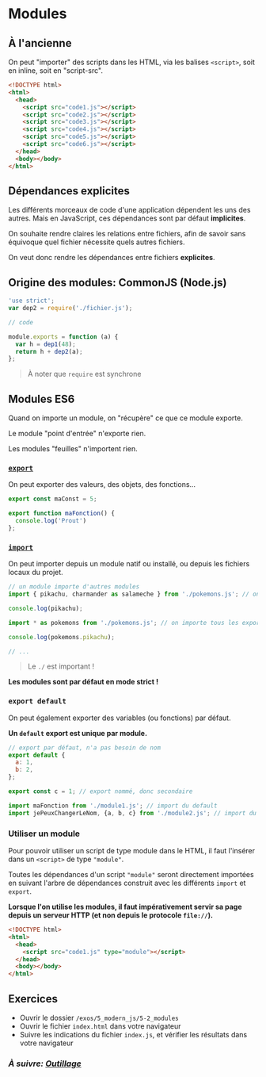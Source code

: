 # Modules

## À l'ancienne

On peut "importer" des scripts dans les HTML, via les balises `<script>`, soit en inline, soit en "script-src".

```html
<!DOCTYPE html>
<html>
  <head>
    <script src="code1.js"></script>
    <script src="code2.js"></script>
    <script src="code3.js"></script>
    <script src="code4.js"></script>
    <script src="code5.js"></script>
    <script src="code6.js"></script>
  </head>
  <body></body>
</html>
```

## Dépendances explicites

Les différents morceaux de code d'une application dépendent les uns des autres. Mais en JavaScript, ces dépendances sont par défaut **implicites**.

On souhaite rendre claires les relations entre fichiers, afin de savoir sans équivoque quel fichier nécessite quels autres fichiers.

On veut donc rendre les dépendances entre fichiers **explicites**.

## Origine des modules: CommonJS (Node.js)

```js
'use strict';
var dep2 = require('./fichier.js');

// code

module.exports = function (a) {
  var h = dep1(48);
  return h + dep2(a);
};
```

> À noter que `require` est synchrone

## Modules ES6

Quand on importe un module, on "récupère" ce que ce module exporte.

Le module "point d'entrée" n'exporte rien.

Les modules "feuilles" n'importent rien.

### [`export`](https://developer.mozilla.org/fr/docs/Web/JavaScript/Reference/Instructions/export)

On peut exporter des valeurs, des objets, des fonctions...

```js
export const maConst = 5;

export function maFonction() {
  console.log('Prout')
};
```

### [`import`](https://developer.mozilla.org/fr/docs/Web/JavaScript/Reference/Instructions/import)

On peut importer depuis un module natif ou installé, ou depuis les fichiers locaux du projet.

```js
// un module importe d'autres modules
import { pikachu, charmander as salameche } from './pokemons.js'; // on importe seulement "pikachu" et "charmander", que je renomme en "salameche"

console.log(pikachu);

import * as pokemons from './pokemons.js'; // on importe tous les exports

console.log(pokemons.pikachu);

// ...
```

> Le `./` est important !

**Les modules sont par défaut en mode strict !**

### `export default`

On peut également exporter des variables (ou fonctions) par défaut.

**Un `default` export est unique par module.**

```js
// export par défaut, n'a pas besoin de nom
export default {
  a: 1,
  b: 2,
};

export const c = 1; // export nommé, donc secondaire
```

```js
import maFonction from './module1.js'; // import du default
import jePeuxChangerLeNom, {a, b, c} from './module2.js'; // import du default et de secondaires
```

### Utiliser un module

Pour pouvoir utiliser un script de type module dans le HTML, il faut l'insérer dans un `<script>` de type `"module"`.

Toutes les dépendances d'un script `"module"` seront directement importées en suivant l'arbre de dépendances construit avec les différents `import` et `export`.

**Lorsque l'on utilise les modules, il faut impérativement servir sa page depuis un serveur HTTP (et non depuis le protocole `file://`).**

```html
<!DOCTYPE html>
<html>
  <head>
    <script src="code1.js" type="module"></script>
  </head>
  <body></body>
</html>
```

## Exercices

- Ouvrir le dossier `/exos/5_modern_js/5-2_modules`
- Ouvrir le fichier `index.html` dans votre navigateur
- Suivre les indications du fichier `index.js`, et vérifier les résultats dans votre navigateur


### _À suivre: [Outillage](../6_tooling/index.md)_
